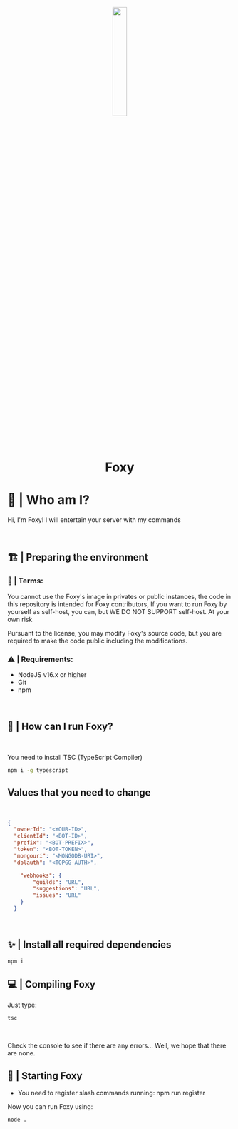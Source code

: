 <p align="center">
<img width="25%" src="https://bot.to/wp-content/uploads/2020/09/foxy_5f74b66cd07a4.png">
<br>
<h1 align="center">Foxy</h1>

 </p>
  <p align="center">

</p>

# 🤔 | Who am I?
Hi, I'm Foxy! I will entertain your server with my commands

<br>

## 🏗 | Preparing the environment

### 📕 | Terms:
You cannot use the Foxy's image in privates or public instances, the code in this repository is intended for Foxy contributors, If you want to run Foxy by yourself as self-host, you can, but WE DO NOT SUPPORT self-host.
At your own risk

Pursuant to the license, you may modify Foxy's source code, but you are required to make the code public including the modifications.
<br>

### ⚠ | Requirements:

- NodeJS v16.x or higher
- Git
- npm

<br>

## 🤔 | How can I run Foxy?
<br>
<p>You need to install TSC (TypeScript Compiler)</p>

```bash
npm i -g typescript
```

## Values that you need to change
<br>

```json
{
  "ownerId": "<YOUR-ID>", 
  "clientId": "<BOT-ID>", 
  "prefix": "<BOT-PREFIX>", 
  "token": "<BOT-TOKEN>", 
  "mongouri": "<MONGODB-URI>", 
  "dblauth": "<TOPGG-AUTH>", 

    "webhooks": {
        "guilds": "URL", 
        "suggestions": "URL", 
        "issues": "URL" 
    }
  }
```
<br>

## ✨ | Install all required dependencies
```bash
npm i
```

## 💻 | Compiling Foxy

Just type:

```bash
tsc
```

<br>

<p>Check the console to see if there are any errors... Well, we hope that there are none.</a></p>

## 🤩 | Starting Foxy
- You need to register slash commands running: npm run register

Now you can run Foxy using:
```bash
node .
```